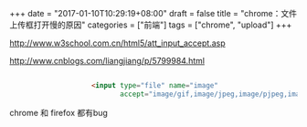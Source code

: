 +++
date = "2017-01-10T10:29:19+08:00"
draft = false
title = "chrome：文件上传框打开慢的原因"
categories = ["前端"]
tags = ["chrome", "upload"]
+++


http://www.w3school.com.cn/html5/att_input_accept.asp

http://www.cnblogs.com/liangjiang/p/5799984.html


``` html

                    <input type="file" name="image"
                           accept="image/gif,image/jpeg,image/pjpeg,image/png,.png,image/bmp,image/x-windows-bmp,.bmp">

```

chrome 和 firefox 都有bug
